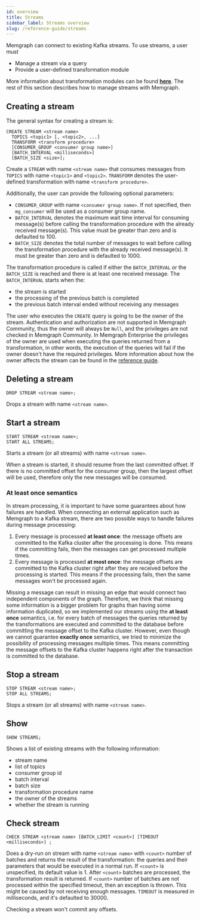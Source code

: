 ```yaml
---
id: overview
title: Streams
sidebar_label: Streams overview
slug: /reference-guide/streams
---
```


Memgraph can connect to existing Kafka streams. To use streams, a user
must
- Manage a stream via a query
- Provide a user-defined transformation module

More information about transformation modules can be found
**[here](/reference-guide/streams/transformation-modules/overview.md)**.
The rest of this section describes how to manage streams with Memgraph.

## Creating a stream

The general syntax for creating a stream is:

```cypher
CREATE STREAM <stream name>
  TOPICS <topic1> [, <topic2>, ...]
  TRANSFORM <transform procedure>
  [CONSUMER_GROUP <consumer group name>]
  [BATCH_INTERVAL <milliseconds>]
  [BATCH_SIZE <size>];
```
Create a `STREAM` with name `<stream name>` that consumes messages from
`TOPICS` with name `<topic1>` and `<topic2>`. `TRANSFORM` denotes the user-defined
transformation with name `<transform procedure>`.

Additionally, the user can provide the following optional parameters:
- `CONSUMER_GROUP` with name `<consumer group name>`. If not specified, then
`mg_consumer` will be used as a consumer group name.
- `BATCH_INTERVAL` denotes the maximum wait time interval for consuming message(s)
before calling the transformation procedure with the already received message(s).
This value must be greater than zero and is defaulted to 100.
- `BATCH_SIZE` denotes the total number of messages to wait before calling
the transformation procedure with the already received message(s).
It must be greater than zero and is defaulted to 1000.

The transformation procedure is called if either the `BATCH_INTERVAL` or the
`BATCH_SIZE` is reached and there is at least one received message.
The `BATCH_INTERVAL` starts when the:
- the stream is started
- the processing of the previous batch is completed
- the previous batch interval ended without receiving any messages

The user who executes the `CREATE` query is going to be the owner of the stream.
Authentication and authorization are not supported in Memgraph Community, thus
the owner will always be `Null`, and the privileges are not checked in Memgraph
Community. In Memgraph Enterprise the privileges of the owner are used when
executing the queries returned from a transformation, in other words, the
execution of the queries will fail if  the owner doesn't have the required
privileges. More information about how the owner affects the stream can be
found in the
[reference guide](reference-guide/security.md#owners).

## Deleting a stream

```cypher
DROP STREAM <stream name>;
```
Drops a stream with name `<stream name>`.

## Start a stream

```cypher
START STREAM <stream name>;
START ALL STREAMS;
```
Starts a stream (or all streams) with name `<stream name>`.

When a stream is started, it should resume from the last committed offset. If
there is no committed offset for the consumer group, then the largest offset
will be used, therefore only the new messages will be consumed.

### At least once semantics

In stream processing, it is important to have some guarantees about how failures
are handled. When connecting an external application such as Memgraph to a
Kafka stream, there are two possible ways to handle failures during message
processing:
1. Every message is processed **at least once**: the message offsets are
committed to the Kafka cluster after the processing is done. This means if the
committing fails, then the messages can get processed multiple times.
2. Every message is processed **at most once**: the message offsets are
committed to the Kafka cluster right after they are received before the
processing is started. This means if the processing fails, then the same
messages won't be processed again.

Missing a message can result in missing an edge that would connect two
independent components of the graph. Therefore, we think that missing
some information is a bigger problem for graphs than having some information
duplicated, so we implemented our streams using the **at least once**
semantics, i.e. for every batch of messages the queries returned by the
transformations are executed and committed to the database before committing
the message offset to the Kafka cluster. However, even though we cannot guarantee **exactly
once** semantics, we tried to minimize the possibility of processing messages
multiple times. This means committing the message offsets to the Kafka cluster
happens right after the transaction is committed to the database.

## Stop a stream

```cypher
STOP STREAM <stream name>;
STOP ALL STREAMS;
```
Stops a stream (or all streams) with name `<stream name>`.

## Show

```cypher
SHOW STREAMS;
```
Shows a list of existing streams with the following information:
- stream name
- list of topics
- consumer group id
- batch interval
- batch size
- transformation procedure name
- the owner of the streams
- whether the stream is running

## Check stream

```cypher
CHECK STREAM <stream name> [BATCH_LIMIT <count>] [TIMEOUT <milliseconds>] ;
```
Does a dry-run on stream with name `<stream name>` with `<count>` number of
batches and returns the result of the transformation: the queries and their
parameters that would be executed in a normal run.
If `<count>` is unspecified, its default value is 1.
After `<count>` batches are processed, the transformation result is returned.
If `<count>` number of batches are not processed within the specified timeout,
then an exception is thrown. This might be caused by not receiving enough
messages.
`TIMEOUT` is measured in milliseconds, and it's defaulted to 30000.

Checking a stream won't commit any offsets.
